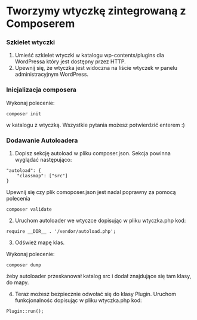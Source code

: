 # Tworzymy wtyczkę zintegrowaną z Composerem

### Szkielet wtyczki

1. Umieść szkielet wtyczki w katalogu wp-contents/plugins dla WordPressa który jest dostępny przez HTTP.
2. Upewnij się, że wtyczka jest widoczna na liście wtyczek w panelu administracyjnym WordPress.

### Inicjalizacja composera

Wykonaj polecenie:
```
composer init
```

w katalogu z wtyczką. Wszystkie pytania możesz potwierdzić enterem :)

### Dodawanie Autoloadera

1. Dopisz sekcję autoload w pliku composer.json.
Sekcja powinna wyglądać następująco:
```
"autoload": {
    "classmap": ["src"]
}
```

Upewnij się czy plik comoposer.json jest nadal poprawny za pomocą polecenia
```
composer validate
```

2. Uruchom autoloader we wtyczce dopisując w pliku wtyczka.php kod:
```
require __DIR__ . '/vendor/autoload.php';

```

3. Odśwież mapę klas.

Wykonaj polecenie:
```
composer dump
```

żeby autoloader przeskanował katalog src i dodał znajdujące się tam klasy, do mapy.

4. Teraz możesz bezpiecznie odwołać się do klasy Plugin. Uruchom funkcjonalnośc dopisując w pliku wtyczka.php kod:
```
Plugin::run();
```
